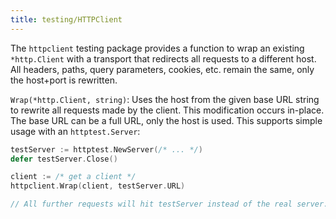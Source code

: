 ```yaml
---
title: testing/HTTPClient
---
```


The `httpclient` testing package provides a function to wrap an existing `*http.Client` with a
transport that redirects all requests to a different host. All headers, paths, query parameters,
cookies, etc. remain the same, only the host+port is rewritten.

`Wrap(*http.Client, string)`: Uses the host from the given base URL string to rewrite all requests
made by the client. This modification occurs in-place. The base URL can be a full URL, only the host
is used. This supports simple usage with an `httptest.Server`:

```go
testServer := httptest.NewServer(/* ... */)
defer testServer.Close()

client := /* get a client */
httpclient.Wrap(client, testServer.URL)

// All further requests will hit testServer instead of the real server.
```
